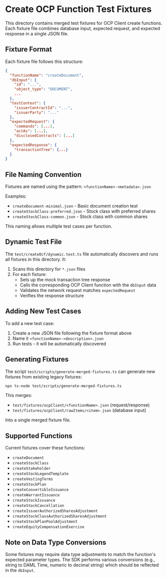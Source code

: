 # Create OCP Function Test Fixtures

This directory contains merged test fixtures for OCP Client create functions. Each fixture file combines database input, expected request, and expected response in a single JSON file.

## Fixture Format

Each fixture file follows this structure:

```json
{
  "functionName": "createDocument",
  "dbInput": {
    "id": "...",
    "object_type": "DOCUMENT",
    ...
  },
  "testContext": {
    "issuerContractId": "...",
    "issuerParty": "..."
  },
  "expectedRequest": {
    "commands": [...],
    "actAs": [...],
    "disclosedContracts": [...]
  },
  "expectedResponse": {
    "transactionTree": {...}
  }
}
```

## File Naming Convention

Fixtures are named using the pattern: `<functionName>-<metadata>.json`

Examples:
- `createDocument-minimal.json` - Basic document creation test
- `createStockClass-preferred.json` - Stock class with preferred shares
- `createStockClass-common.json` - Stock class with common shares

This naming allows multiple test cases per function.

## Dynamic Test File

The `test/createOcf/dynamic.test.ts` file automatically discovers and runs all fixtures in this directory. It:

1. Scans this directory for `*.json` files
2. For each fixture:
   - Sets up the mock transaction tree response
   - Calls the corresponding OCP Client function with the `dbInput` data
   - Validates the network request matches `expectedRequest`
   - Verifies the response structure

## Adding New Test Cases

To add a new test case:

1. Create a new JSON file following the fixture format above
2. Name it `<functionName>-<description>.json`
3. Run tests - it will be automatically discovered

## Generating Fixtures

The script `test/scripts/generate-merged-fixtures.ts` can generate new fixtures from existing legacy fixtures:

```bash
npx ts-node test/scripts/generate-merged-fixtures.ts
```

This merges:
- `test/fixtures/ocpClient/<functionName>.json` (request/response)
- `test/fixtures/ocpClient/rawItems/<item>.json` (database input)

Into a single merged fixture file.

## Supported Functions

Current fixtures cover these functions:
- `createDocument`
- `createStockClass`
- `createStakeholder`
- `createStockLegendTemplate`
- `createVestingTerms`
- `createStockPlan`
- `createConvertibleIssuance`
- `createWarrantIssuance`
- `createStockIssuance`
- `createStockCancellation`
- `createIssuerAuthorizedSharesAdjustment`
- `createStockClassAuthorizedSharesAdjustment`
- `createStockPlanPoolAdjustment`
- `createEquityCompensationExercise`

## Note on Data Type Conversions

Some fixtures may require data type adjustments to match the function's expected parameter types. The SDK performs various conversions (e.g., string to DAML Time, numeric to decimal string) which should be reflected in the `dbInput`.
